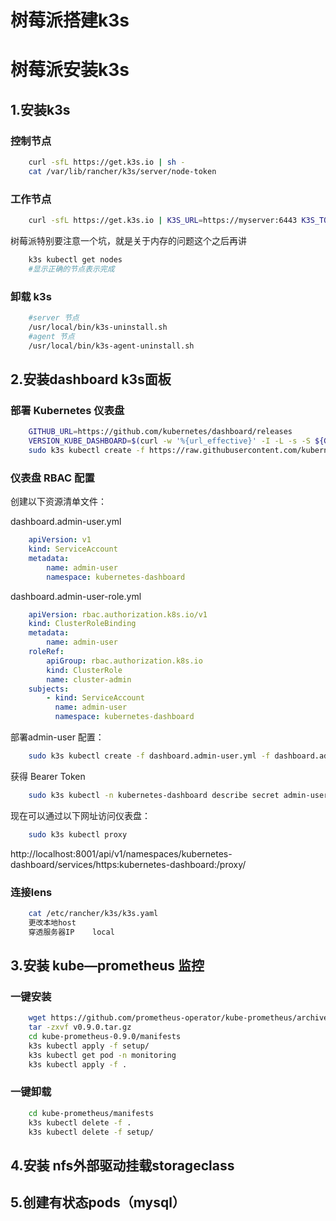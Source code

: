# 树莓派搭建k3s


# 树莓派安装k3s
## 1.安装k3s
### 控制节点  
```sh
    curl -sfL https://get.k3s.io | sh -
    cat /var/lib/rancher/k3s/server/node-token
```
### 工作节点  
```sh
    curl -sfL https://get.k3s.io | K3S_URL=https://myserver:6443 K3S_TOKEN=mynodetoken sh -
```
树莓派特别要注意一个坑，就是关于内存的问题这个之后再讲  
```sh
    k3s kubectl get nodes
    #显示正确的节点表示完成
``` 
### 卸载 k3s  
```sh
    #server 节点
    /usr/local/bin/k3s-uninstall.sh
    #agent 节点
    /usr/local/bin/k3s-agent-uninstall.sh
```
## 2.安装dashboard k3s面板
### 部署 Kubernetes 仪表盘  
```sh
    GITHUB_URL=https://github.com/kubernetes/dashboard/releases
    VERSION_KUBE_DASHBOARD=$(curl -w '%{url_effective}' -I -L -s -S ${GITHUB_URL}/latest -o /dev/null | sed -e 's|.*/||')
    sudo k3s kubectl create -f https://raw.githubusercontent.com/kubernetes/dashboard/${VERSION_KUBE_DASHBOARD}/aio/deploy/recommended.yaml
```
### 仪表盘 RBAC 配置
创建以下资源清单文件：  

dashboard.admin-user.yml  
```yaml
    apiVersion: v1
    kind: ServiceAccount
    metadata:
        name: admin-user
        namespace: kubernetes-dashboard
```
dashboard.admin-user-role.yml  
```yaml
    apiVersion: rbac.authorization.k8s.io/v1
    kind: ClusterRoleBinding
    metadata:
        name: admin-user
    roleRef:
        apiGroup: rbac.authorization.k8s.io
        kind: ClusterRole
        name: cluster-admin
    subjects:
        - kind: ServiceAccount
          name: admin-user
          namespace: kubernetes-dashboard
``` 
部署admin-user 配置：  
```sh
    sudo k3s kubectl create -f dashboard.admin-user.yml -f dashboard.admin-user-role.yml
```
获得 Bearer Token  
```sh
    sudo k3s kubectl -n kubernetes-dashboard describe secret admin-user-token | grep '^token'
```
现在可以通过以下网址访问仪表盘： 
```sh
    sudo k3s kubectl proxy
```
  
http://localhost:8001/api/v1/namespaces/kubernetes-dashboard/services/https:kubernetes-dashboard:/proxy/

### 连接lens 
```sh
    cat /etc/rancher/k3s/k3s.yaml
    更改本地host
    穿透服务器IP    local
```     
    

## 3.安装 kube—prometheus 监控
### 一键安装
```sh
    wget https://github.com/prometheus-operator/kube-prometheus/archive/refs/tags/v0.9.0.tar.gz
    tar -zxvf v0.9.0.tar.gz
    cd kube-prometheus-0.9.0/manifests
    k3s kubectl apply -f setup/
    k3s kubectl get pod -n monitoring
    k3s kubectl apply -f .
```
  
### 一键卸载
```sh
    cd kube-prometheus/manifests
    k3s kubectl delete -f .
    k3s kubectl delete -f setup/
```
## 4.安装 nfs外部驱动挂载storageclass

## 5.创建有状态pods（mysql）
